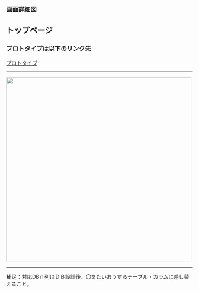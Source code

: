 ### 画面詳細図
## トップページ
### プロトタイプは以下のリンク先
[プロトタイプ](https://www.figma.com/file/FeymzbmYI4WIfwOm9OyjkJ/Untitled?node-id=1%3A2)
*****
<img src="../img/toppage1.png" width="500">

*****
補足：対応DBｎ列はＤＢ設計後、〇をたいおうするテーブル・カラムに差し替えること。

